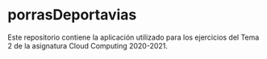 # porrasDeportavias

Este repositorio contiene la aplicación utilizado para los ejercicios del Tema 2 de la asignatura Cloud Computing 2020-2021.